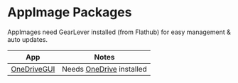 # AppImage Packages

AppImages need GearLever installed (from Flathub) for easy management & auto updates.

| App                                                             | Notes                                                                                         |
| --------------------------------------------------------------- | --------------------------------------------------------------------------------------------- |
| [OneDriveGUI](https://github.com/bpozdena/OneDriveGUI/releases) | Needs [OneDrive](https://github.com/abraunegg/onedrive/blob/master/docs/INSTALL.md) installed |
